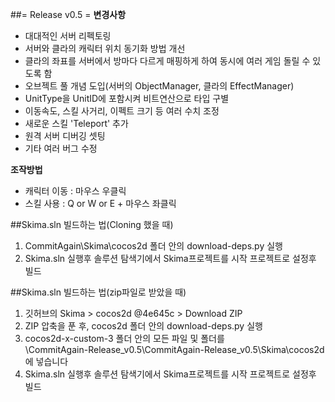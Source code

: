 ##= Release v0.5 =
**변경사항**  
 - 대대적인 서버 리펙토링
 - 서버와 클라의 캐릭터 위치 동기화 방법 개선
 - 클라의 좌표를 서버에서 방마다 다르게 매핑하게 하여 동시에 여러 게임 돌릴 수 있도록 함
 - 오브젝트 풀 개념 도입(서버의 ObjectManager, 클라의 EffectManager)
 - UnitType을 UnitID에 포함시켜 비트연산으로 타입 구별
 - 이동속도, 스킬 사거리, 이펙트 크기 등 여러 수치 조정
 - 새로운 스킬 'Teleport' 추가
 - 원격 서버 디버깅 셋팅
 - 기타 여러 버그 수정 

**조작방법**
 - 캐릭터 이동 : 마우스 우클릭  
 - 스킬 사용 : Q or W or E + 마우스 좌클릭

##Skima.sln 빌드하는 법(Cloning 했을 때)
1. CommitAgain\Skima\cocos2d 폴더 안의 download-deps.py 실행   
2. Skima.sln 실행후 솔루션 탐색기에서 Skima프로젝트를 시작 프로젝트로 설정후 빌드   

##Skima.sln 빌드하는 법(zip파일로 받았을 때)
1. 깃허브의 Skima > cocos2d @4e645c > Download ZIP    
2. ZIP 압축을 푼 후, cocos2d 폴더 안의 download-deps.py 실행   
3. cocos2d-x-custom-3 폴더 안의 모든 파일 및 폴더를   
       \CommitAgain-Release_v0.5\CommitAgain-Release_v0.5\Skima\cocos2d에 넣습니다   
4. Skima.sln 실행후 솔루션 탐색기에서 Skima프로젝트를 시작 프로젝트로 설정후 빌드   

